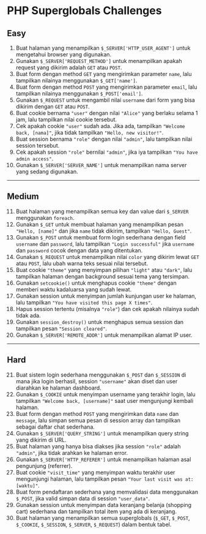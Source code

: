 # PHP Superglobals Challenges

## Easy

1. Buat halaman yang menampilkan `$_SERVER['HTTP_USER_AGENT']` untuk mengetahui browser yang digunakan.
2. Gunakan `$_SERVER['REQUEST_METHOD']` untuk menampilkan apakah request yang dikirim adalah `GET` atau `POST`.
3. Buat form dengan method `GET` yang mengirimkan parameter `name`, lalu tampilkan nilainya menggunakan `$_GET['name']`.
4. Buat form dengan method `POST` yang mengirimkan parameter `email`, lalu tampilkan nilainya menggunakan `$_POST['email']`.
5. Gunakan `$_REQUEST` untuk mengambil nilai `username` dari form yang bisa dikirim dengan `GET` atau `POST`.
6. Buat cookie bernama `"user"` dengan nilai `"Alice"` yang berlaku selama 1 jam, lalu tampilkan nilai cookie tersebut.
7. Cek apakah cookie `"user"` sudah ada. Jika ada, tampilkan `"Welcome back, [nama]"`, jika tidak tampilkan `"Hello, new visitor!"`.
8. Buat session bernama `"role"` dengan nilai `"admin"`, lalu tampilkan nilai session tersebut.
9. Cek apakah session `"role"` bernilai `"admin"`, jika iya tampilkan `"You have admin access"`.
10. Gunakan `$_SERVER['SERVER_NAME']` untuk menampilkan nama server yang sedang digunakan.

---

## Medium

11. Buat halaman yang menampilkan semua key dan value dari `$_SERVER` menggunakan `foreach`.
12. Gunakan `$_GET` untuk membuat halaman yang menampilkan pesan `"Hello, [name]"` dan jika `name` tidak dikirim, tampilkan `"Hello, Guest"`.
13. Gunakan `$_POST` untuk membuat form login sederhana dengan field `username` dan `password`, lalu tampilkan `"Login successful"` jika `username` dan `password` cocok dengan data yang ditentukan.
14. Gunakan `$_REQUEST` untuk menampilkan nilai `color` yang dikirim lewat `GET` atau `POST`, lalu ubah warna teks sesuai nilai tersebut.
15. Buat cookie `"theme"` yang menyimpan pilihan `"light"` atau `"dark"`, lalu tampilkan halaman dengan background sesuai tema yang tersimpan.
16. Gunakan `setcookie()` untuk menghapus cookie `"theme"` dengan memberi waktu kadaluarsa yang sudah lewat.
17. Gunakan session untuk menyimpan jumlah kunjungan user ke halaman, lalu tampilkan `"You have visited this page X times"`.
18. Hapus session tertentu (misalnya `"role"`) dan cek apakah nilainya sudah tidak ada.
19. Gunakan `session_destroy()` untuk menghapus semua session dan tampilkan pesan `"Session cleared"`.
20. Gunakan `$_SERVER['REMOTE_ADDR']` untuk menampilkan alamat IP user.

---

## Hard

21. Buat sistem login sederhana menggunakan `$_POST` dan `$_SESSION` di mana jika login berhasil, session `"username"` akan diset dan user diarahkan ke halaman dashboard.
22. Gunakan `$_COOKIE` untuk menyimpan username yang terakhir login, lalu tampilkan `"Welcome back, [username]"` saat user mengunjungi kembali halaman.
23. Buat form dengan method `POST` yang mengirimkan data `name` dan `message`, lalu simpan semua pesan di session array dan tampilkan sebagai daftar chat sederhana.
24. Gunakan `$_SERVER['QUERY_STRING']` untuk menampilkan query string yang dikirim di URL.
25. Buat halaman yang hanya bisa diakses jika session `"role"` adalah `"admin"`, jika tidak arahkan ke halaman error.
26. Gunakan `$_SERVER['HTTP_REFERER']` untuk menampilkan halaman asal pengunjung (referrer).
27. Buat cookie `"visit_time"` yang menyimpan waktu terakhir user mengunjungi halaman, lalu tampilkan pesan `"Your last visit was at: [waktu]"`.
28. Buat form pendaftaran sederhana yang memvalidasi data menggunakan `$_POST`, jika valid simpan data di session `"user_data"`.
29. Gunakan session untuk menyimpan data keranjang belanja (shopping cart) sederhana dan tampilkan total item yang ada di keranjang.
30. Buat halaman yang menampilkan semua superglobals (`$_GET`, `$_POST`, `$_COOKIE`, `$_SESSION`, `$_SERVER`, `$_REQUEST`) dalam bentuk tabel.
